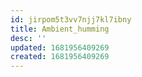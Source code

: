```yaml
---
id: jirpom5t3vv7njj7kl7ibny
title: Ambient_humming
desc: ''
updated: 1681956409269
created: 1681956409269
---
```

